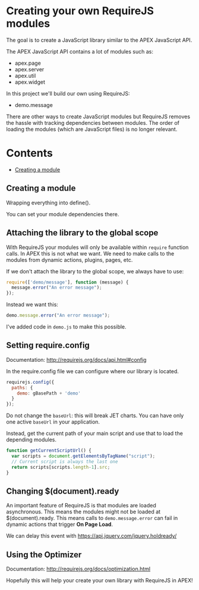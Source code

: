# Creating your own RequireJS modules

The goal is to create a JavaScript library similar to the APEX JavaScript API.

The APEX JavaScript API contains a lot of modules such as:

- apex.page
- apex.server
- apex.util
- apex.widget

In this project we'll build our own using RequireJS:

- demo.message

There are other ways to create JavaScript modules but RequireJS removes the hassle with tracking dependencies between modules. The order of loading the modules (which are JavaScript files) is no longer relevant.

# Contents
- [Creating a module](#creating-a-module)

## Creating a module

Wrapping everything into define().

You can set your module dependencies there.

## Attaching the library to the global scope

With RequireJS your modules will only be available within `require` function calls. In APEX this is not what we want. 
We need to make calls to the modules from dynamic actions, plugins, pages, etc. 

If we don't attach the library to the global scope, we always have to use:

```javascript
require(['demo/message'], function (message) {
  message.error("An error message");
});
```

Instead we want this:
```javascript
demo.message.error("An error message");
```

I've added code in `demo.js` to make this possible.

## Setting require.config

Documentation: http://requirejs.org/docs/api.html#config

In the require.config file we can configure where our library is located.

```javascript
requirejs.config({
  paths: {
    demo: gBasePath + 'demo'
  }
});
```

Do not change the `baseUrl`: this will break JET charts. You can have only one active `baseUrl` in your application.

Instead, get the current path of your main script and use that to load the depending modules.

```javascript
function getCurrentScriptUrl() {
  var scripts = document.getElementsByTagName("script");
  // Current script is always the last one
  return scripts[scripts.length-1].src;
}
```

## Changing $(document).ready

An important feature of RequireJS is that modules are loaded asynchronous. This means the modules might not be loaded at $(document).ready. This means calls to `demo.message.error` can fail in dynamic actions that trigger **On Page Load**.

We can delay this event with https://api.jquery.com/jquery.holdready/

## Using the Optimizer

Documentation: http://requirejs.org/docs/optimization.html



Hopefully this will help your create your own library with RequireJS in APEX!
